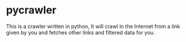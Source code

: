 # pycrawler

This is a crawler written in python, It will crawl in the Internet from a link given by you and fetches other links and filtered data for you.
